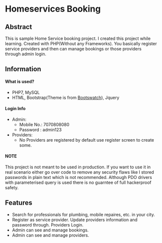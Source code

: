 # Homeservices Booking

## Abstract

This is sample Home Service booking project. I created this project while
learning. Created with PHP(Without any Frameworks). You basically register
service providers and then can manage bookings or those providers through admin
login.

## Information

#### What is used?
- PHP7, MySQL
- HTML, Bootstrap(Theme is from [Bootswatch](https://bootswatch.com)), Jquery

#### Login Info
- Admin:
  - Mobile No.: 7070808080
  - Password  : admin123
- Providers:
    - No Providers are registered by default use register screen to create
      some.

#### NOTE
This project is not meant to be used in production. If you want to use it in
real scenario either go over code to remove any security flaws like I stored
passwords in plain text which is not recommended. Although PDO drivers with
parameterised query is used there is no guarntee of full hackerproof safety.


## Features
- Search for professionals for plumbing, mobile repaires, etc. in your city.
- Register as service provider. Update providers information and password
  through.
  Providers Login.
- Admin can see and manage bookings.
- Admin can see and manage providers.




